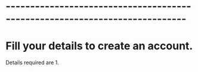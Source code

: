 # ---------------------------------------------------------------------------
# Fill your details to create an account. 

Details required are 
  1. 